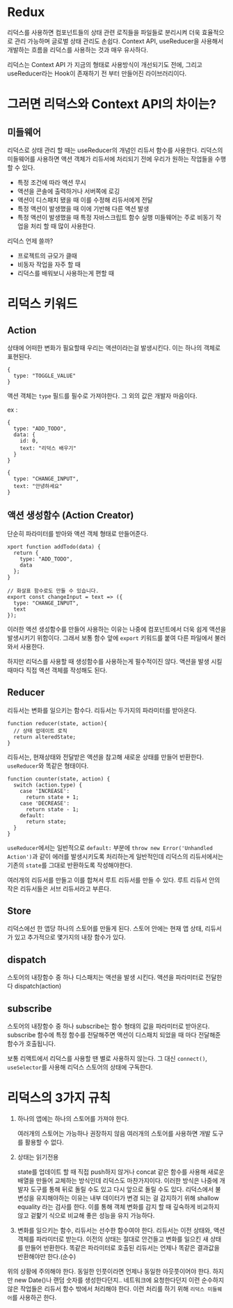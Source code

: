 # Redux

리덕스를 사용하면 컴포넌트들의 상태 관련 로직들을 파일들로 분리시켜 더욱 효율적으로 관리 가능하며 글로벌 상태 관리도 손쉽다.
Context API, useReducer을 사용해서 개발하는 흐름을 리덕스를 사용하는 것과 매우 유사하다.

리덕스는 Context API 가 지금의 형태로 사용방식이 개선되기도 전에, 그리고 useReducer라는 Hook이 존재하기 전 부터 만들어진 라이브러리이다.

# 그러면 리덕스와 Context API의 차이는?

## 미들웨어

리덕스로 상태 관리 할 때는 useReducer의 개념인 리듀서 함수를 사용한다. 리덕스의 미들웨어를 사용하면 액션 객체가 리듀서에 처리되기 전에 우리가 원하는 작업들을 수행 할 수 있다.

- 특정 조건에 따라 액션 무시
- 액션을 콘솔에 출력하거나 서버쪽에 로깅
- 액션이 디스패치 됐을 때 이를 수정해 리듀서에게 전달
- 특정 액션이 발생했을 때 이에 기반해 다른 액션 발생
- 특정 액션이 발생했을 때 특정 자바스크립트 함수 실행
  미들웨어는 주로 비동기 작업을 처리 할 때 많이 사용한다.

리덕스 언제 쓸까?

- 프로젝트의 규모가 클때
- 비동자 작업을 자주 할 때
- 리덕스를 배워보니 사용하는게 편할 때

# 리덕스 키워드

## Action

상태에 어떠한 변화가 필요할때 우리는 액션이라는걸 발생시킨다. 이는 하나의 객체로 표현된다.

```
{
  type: "TOGGLE_VALUE"
}
```

액션 객체는 `type` 필드를 필수로 가져야한다. 그 외의 값은 개발자 마음이다.

ex :

```
{
  type: "ADD_TODO",
  data: {
    id: 0,
    text: "리덕스 배우기"
  }
}
```

```
{
  type: "CHANGE_INPUT",
  text: "안녕하세요"
}
```

## 액션 생성함수 (Action Creator)

단순히 파라미터를 받아와 액션 객체 형태로 만들어준다.

```
xport function addTodo(data) {
  return {
    type: "ADD_TODO",
    data
  };
}

// 화살표 함수로도 만들 수 있습니다.
export const changeInput = text => ({
  type: "CHANGE_INPUT",
  text
});
```

이러한 액션 생성함수를 만들어 사용하는 이유는 나중에 컴포넌트에서 더욱 쉽게 액션을 발생시키기 위함이다. 그래서 보통 함수 앞에 `export` 키워드를 붙여 다른 파일에서 불러와서 사용한다.

하지만 리덕스를 사용할 때 생성함수를 사용하는게 필수적이진 않다. 액션을 발생 시킬 때마다 직접 액션 객체를 작성해도 된다.

## Reducer

리듀서는 변화를 일으키는 함수다.
리듀서는 두가지의 파라미터를 받아온다.

```
function reducer(state, action){
  // 상태 업데이트 로직
  return alteredState;
}
```

리듀서는, 현재상태와 전달받은 액션을 참고해 새로운 상태를 만들어 반환한다. `useReducer`와 똑같은 형태이다.

```
function counter(state, action) {
  switch (action.type) {
    case 'INCREASE':
      return state + 1;
    case 'DECREASE':
      return state - 1;
    default:
      return state;
  }
}
```

`useReducer`에서는 일반적으로 `default:` 부분에 `throw new Error('Unhandled Action')`과 같이 에러를 발생시키도록 처리하는게 일반적인데 리덕스의 리듀서에서는 기존의 `state`를 그대로 반환하도록 작성해야한다.

여러개의 리듀서를 만들고 이를 합쳐서 루트 리듀서를 만들 수 있다. 루트 리듀서 안의 작은 리듀서들은 서브 리듀서라고 부른다.

## Store

리덕스에선 한 앱당 하나의 스토어를 만들게 된다.
스토어 안에는 현재 앱 상태, 리듀서가 있고 추가적으로 몇가지의 내장 함수가 있다.

## dispatch

스토어의 내장함수 중 하나 디스패치는 액션을 발생 시킨다.
액션을 파라미터로 전달한다 dispatch(action)

## subscribe

스토어의 내장함수 중 하나 subscribe는 함수 형태의 값을 파라미터로 받아온다. subscribe 함수에 특정 함수를 전달해주면 액션이 디스패치 되었을 때 마다 전달해준 함수가 호출됩니다.

보통 리액트에서 리덕스를 사용할 땐 별로 사용하지 않는다.
그 대신 `connect()`, `useSelector`를 사용해 리덕스 스토어의 상태에 구독한다.

# 리덕스의 3가지 규칙

1. 하나의 앱에는 하나의 스토어를 가져야 한다.

   여러개의 스토어는 가능하나 권장하지 않음
   여러개의 스토어를 사용하면 개발 도구를 활용할 수 없다.

2. 상태는 읽기전용

   state를 업데이트 할 때 직접 push하지 않거나 concat 같은 함수를 사용해 새로운 배열을 만들어 교체하는 방식인데 리덕스도 마찬가지이다.
   이러한 방식은 나중에 개발자 도구를 통해 뒤로 돌릴 수도 있고 다시 앞으로 돌릴 수도 있다.
   리덕스에서 불변성을 유지해야하는 이유는 내부 데이터가 변경 되는 걸 감지하기 위해 shallow equality 라는 검사를 한다. 이를 통해 객체 변화를 감지 할 때 깊숙하게 비교하지 않고 겉핥기 식으로 비교해 좋은 성능을 유지 가능하다.

3. 변화를 일으키는 함수, 리듀서는 선수한 함수여야 한다.
   리듀서는 이전 상태와, 액션 객체를 파라미터로 받는다.
   이전의 상태는 절대로 안건들고 변화를 일으킨 새 상태를 만들어 반환한다.
   똑같은 파라미터로 호출된 리듀서는 언제나 똑같은 결과값을 반환해야만 한다.(순수)

위의 상황에 주의해야 한다. 동일한 인풋이라면 언제나 동일한 아웃풋이어야 한다. 하지만 new Date()나 랜덤 숫자를 생성한다던지.. 네트워크에 요청한다던지 이런 순수하지 않은 작업들은 리듀서 함수 밖에서 처리해야 한다. 이런 처리를 하기 위해 `리덕스 미들웨어`를 사용하곤 한다.

